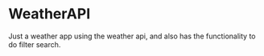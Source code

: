 # WeatherAPI

Just a weather app using the weather api, and also has the functionality to do filter search.
